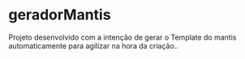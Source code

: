 # geradorMantis
Projeto desenvolvido com a intenção de gerar o Template do mantis automaticamente para agilizar na hora da criação..
